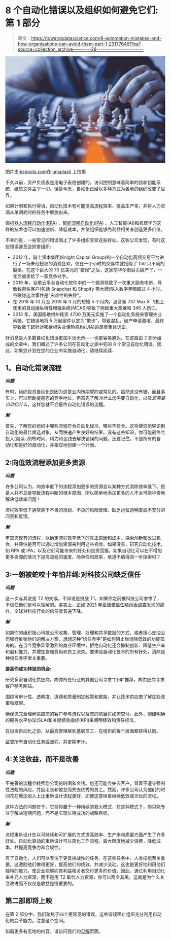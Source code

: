 # 8 个自动化错误以及组织如何避免它们:第 1 部分

> 原文：<https://towardsdatascience.com/8-automation-mistakes-and-how-organisations-can-avoid-them-part-1-23177646f7ea?source=collection_archive---------28----------------------->

![](img/e1da3d93c7bbb2b6e052d18ffc10d53b.png)

图片由[jeshoots.com](https://jeshoots.com/)在 [unsplash](https://unsplash.com/) 上拍摄

不久以前，资产负债表是用电子表格创建的，访问控制意味着简单的锁和钥匙系统，纸质文件主宰一切。但是今天，自动化已经以多种方式为各地的组织改变了世界。

如果计划和执行得当，自动化技术有可能提高流程效率、提高生产率，并将人力资源从单调耗时的任务中解放出来。

像[机器人流程自动化(RPA)](https://www.smartuigroup.com.au/robotic-process-automation-uipath/) 、[智能流程自动化(IPA)](https://www.smartuigroup.com.au/) 、人工智能(AI)和机器学习这样的技术也可以加速创新、降低成本，并使组织能够为利益相关者创造更多价值。

不幸的是，一些常见的错误阻止了许多组织享受这些好处。这些公司发现，有时这些错误甚至会损害组织:

*   2012 年，骑士资本集团(Knight Capital Group)的一个自动化高频交易平台进行了一场未经授权的消费狂欢，仅在一个小时的交易中就抢购了 150 只不同的股票。在这个巨大的 70 亿美元的“错误”之后，这家前华尔街巨头破产了，一年后被卖给了一家竞争对手。
*   2019 年，谷歌云平台自动化软件中的一个漏洞导致了一次重大服务中断，导致数百名客户(包括 Snapchat 和 Shopify 等大牌)陷入数字黑暗超过 4 小时。谷歌称这次事件是“灾难性的失败”。
*   在 2018 年 10 月至 2019 年 3 月的短短 5 个月内，波音新 737 Max 8 飞机上使用的自动操纵特性增强系统(MCAS)导致了两起重大空难和 346 人伤亡。
*   2013 年，美国密歇根州耗资 4700 万美元实施了一个自动化系统来管理失业索赔。它错误地将 5 万起案件认定为“欺诈”，导致混乱，破产申请激增，最终导致数千起针对密歇根失业保险机构(UIA)的昂贵集体诉讼。

好消息是大多数自动化错误更加平淡无奇——也更容易避免。在这篇由 2 部分组成的文章中，我们概述了许多公司在自动化之旅中犯的 8 个常见自动化错误。因此，如果您计划在您的企业中实施自动化，请继续阅读…

## **1。自动化错误流程**

***问题***

有时，组织投资自动化是因为这是业内所期望的或常见的。虽然这没有错，而且事实上，可以帮助提高您的竞争地位，但首先了解*为什么*您需要自动化，以及*您需要自动化什么*，这样您就不会最终自动化错误的流程。

***解***

首先，了解您的组织中哪些流程符合自动化标准，哪些不符合。这将使您能够识别自动化的最佳候选对象，从而快速产生良好的结果。没有这些知识，你可能最终会投入(阅读:*浪费*)时间、精力和金钱去解决错误的问题。还要记住，不是所有的自动化都是好的自动化，并相应地创建一个计划。

## **2:向低效流程添加更多资源**

***问题***

许多公司认为，向效率低下的流程添加更多的资源会以某种方式消除效率低下。但是人并不总是导致流程中断的根本原因，所以简单地添加更多的人不太可能神奇地解决低效率问题！

流程效率低下通常源于不当的规划、不良的风险管理、缺乏运营透明度或不充分的问责和反馈。

***解***

审查您现有的流程，以确定流程效率低下的真正原因和成本。探索创新和改进机会，并评估是否可以通过增加资源来利用这些机会。如果没有，研究自动化技术，如 RPA 或 IPA，以及它们可能带来的好处和投资回报。如果自动化可以在不增加更多资源的情况下提高流程的速度、简单性和效率，难道不值得进一步探索吗？

## **3:一朝被蛇咬十年怕井绳:对科技公司缺乏信任**

***问题***

这一次与其说是 T2 的失误，不如说是挑战 T1。如果你之前被科技公司害惨了，不信任他们是可以理解的。事实上，正如 [2021 年爱德曼信任晴雨表调查](https://www.edelman.com/sites/g/files/aatuss191/files/2021-03/2021%20Edelman%20Trust%20Barometer.pdf)发现的那样，全球对科技行业的信任度普遍下降。

***解***

如果你的组织担心科技公司收集、管理、处理和共享数据的方式，或者担心蛇油公司强行推销他们的解决方案，想想这种“信任赤字”是如何阻止你消除低效的功能孤岛的。在当今竞争异常激烈的商业环境中，拒绝自动化还会抑制创新、降低生产率和盈利能力，并增加管理费用和员工流失。要体验自动化技术的所有好处，消除这种信任赤字至关重要。

**提高你成功转型的机会:**

研究多家自动化供应商。向你所在行业的其他公司寻求“口碑”推荐，向供应商寻求客户参考网站。

围绕可审计性、透明度、道德和质量制定政策和框架，并让技术供应商了解这些政策和框架。

确保您完全理解供应商的客户参与流程以及您的项目将如何交付。此外，创建明确的服务水平协议(SLA)和关键绩效指标(KPI)来阐明绩效和责任标准。

在投资自动化之前，从最高管理层到基层员工，在组织的每个层面都获得认同。

监督所有自动化任务或流程，并定期审计。

## **4:关注收益，而不是改善**

***问题***

不完善的流程会耗费您公司的时间和金钱。您还可能会失去客户，冒着不遵守强制性法规的风险，并因沮丧和倦怠而失去优秀的员工。然而，许多公司认为他们的时间花在增加收入上比重新设计流程更好，即使这意味着继续低效或次优的流程。

这种方法的问题在于，它将你置于一种持续的救火模式，在这种模式下，你只能专注于解决短期问题，而不是实现长期成功的战略目标。

***解***

流程重新设计在以可持续和可扩展的方式提高效率、生产率和质量方面产生了许多好处。自动化驱动的重新设计可以简化工作流程，最大限度地减少浪费，降低成本，并提高竞争力和合规性。

有了自动化，人们可以专注于更具挑战性的任务，在这些任务中，人类技能至关重要。这激励他们做得更好，提高他们的绩效，并减少流动。这也是更好地利用他们独特的能力，使企业能够向其利益相关者交付更多的价值。因此，通过利用自动化来补充人力资源，而不是用 T2 取代人力资源，你可以两全其美。这就是为什么关注改进而不仅仅是收益是很重要的。

## **第二部即将上映**

在第 2 部分中，我们聚焦于四个更常见的错误，这些错误阻止组织充分利用自动化的变革能力。注意这个空间。

如需更多有见地的内容，请访问我们的[见解](https://www.smartuigroup.com.au/insights/)页面。